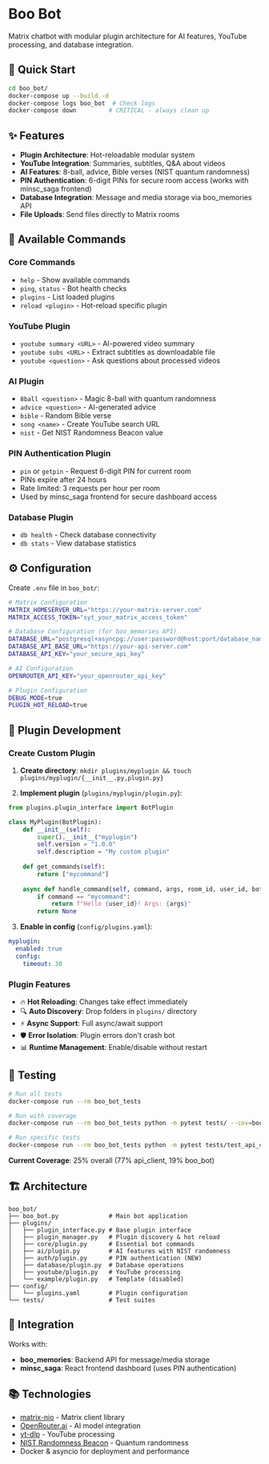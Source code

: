 # Boo Bot

Matrix chatbot with modular plugin architecture for AI features, YouTube processing, and database integration.

## 🚀 Quick Start

```bash
cd boo_bot/
docker-compose up --build -d
docker-compose logs boo_bot  # Check logs
docker-compose down         # CRITICAL - always clean up
```

## ✨ Features

- **Plugin Architecture**: Hot-reloadable modular system
- **YouTube Integration**: Summaries, subtitles, Q&A about videos
- **AI Features**: 8-ball, advice, Bible verses (NIST quantum randomness)
- **PIN Authentication**: 6-digit PINs for secure room access (works with minsc_saga frontend)
- **Database Integration**: Message and media storage via boo_memories API
- **File Uploads**: Send files directly to Matrix rooms

## 🎯 Available Commands

### Core Commands
- `help` - Show available commands
- `ping`, `status` - Bot health checks
- `plugins` - List loaded plugins
- `reload <plugin>` - Hot-reload specific plugin

### YouTube Plugin
- `youtube summary <URL>` - AI-powered video summary
- `youtube subs <URL>` - Extract subtitles as downloadable file
- `youtube <question>` - Ask questions about processed videos

### AI Plugin
- `8ball <question>` - Magic 8-ball with quantum randomness
- `advice <question>` - AI-generated advice
- `bible` - Random Bible verse
- `song <name>` - Create YouTube search URL
- `nist` - Get NIST Randomness Beacon value

### PIN Authentication Plugin
- `pin` or `getpin` - Request 6-digit PIN for current room
- PINs expire after 24 hours
- Rate limited: 3 requests per hour per room
- Used by minsc_saga frontend for secure dashboard access

### Database Plugin
- `db health` - Check database connectivity
- `db stats` - View database statistics

## ⚙️ Configuration

Create `.env` file in `boo_bot/`:

```bash
# Matrix Configuration
MATRIX_HOMESERVER_URL="https://your-matrix-server.com"
MATRIX_ACCESS_TOKEN="syt_your_matrix_access_token"

# Database Configuration (for boo_memories API)
DATABASE_URL="postgresql+asyncpg://user:password@host:port/database_name"
DATABASE_API_BASE_URL="https://your-api-server.com"
DATABASE_API_KEY="your_secure_api_key"

# AI Configuration
OPENROUTER_API_KEY="your_openrouter_api_key"

# Plugin Configuration
DEBUG_MODE=true
PLUGIN_HOT_RELOAD=true
```

## 🧩 Plugin Development

### Create Custom Plugin

1. **Create directory**: `mkdir plugins/myplugin && touch plugins/myplugin/{__init__.py,plugin.py}`

2. **Implement plugin** (`plugins/myplugin/plugin.py`):
```python
from plugins.plugin_interface import BotPlugin

class MyPlugin(BotPlugin):
    def __init__(self):
        super().__init__("myplugin")
        self.version = "1.0.0"
        self.description = "My custom plugin"
    
    def get_commands(self):
        return ["mycommand"]
    
    async def handle_command(self, command, args, room_id, user_id, bot_instance):
        if command == "mycommand":
            return f"Hello {user_id}! Args: {args}"
        return None
```

3. **Enable in config** (`config/plugins.yaml`):
```yaml
myplugin:
  enabled: true
  config:
    timeout: 30
```

### Plugin Features
- 🔥 **Hot Reloading**: Changes take effect immediately
- 🔍 **Auto Discovery**: Drop folders in `plugins/` directory
- ⚡ **Async Support**: Full async/await support
- 🛡️ **Error Isolation**: Plugin errors don't crash bot
- 📊 **Runtime Management**: Enable/disable without restart

## 🧪 Testing

```bash
# Run all tests
docker-compose run --rm boo_bot_tests

# Run with coverage
docker-compose run --rm boo_bot_tests python -m pytest tests/ --cov=boo_bot --cov=api_client --cov-report=html -v

# Run specific tests
docker-compose run --rm boo_bot_tests python -m pytest tests/test_api_client.py -v
```

**Current Coverage**: 25% overall (77% api_client, 19% boo_bot)

## 🏗️ Architecture

```
boo_bot/
├── boo_bot.py              # Main bot application
├── plugins/
│   ├── plugin_interface.py # Base plugin interface
│   ├── plugin_manager.py   # Plugin discovery & hot reload
│   ├── core/plugin.py      # Essential bot commands
│   ├── ai/plugin.py        # AI features with NIST randomness
│   ├── auth/plugin.py      # PIN authentication (NEW)
│   ├── database/plugin.py  # Database operations
│   ├── youtube/plugin.py   # YouTube processing
│   └── example/plugin.py   # Template (disabled)
├── config/
│   └── plugins.yaml        # Plugin configuration
└── tests/                  # Test suites
```

## 🔗 Integration

Works with:
- **boo_memories**: Backend API for message/media storage
- **minsc_saga**: React frontend dashboard (uses PIN authentication)

## 📚 Technologies

- [matrix-nio](https://github.com/matrix-nio/matrix-nio) - Matrix client library
- [OpenRouter.ai](https://openrouter.ai/) - AI model integration
- [yt-dlp](https://github.com/yt-dlp/yt-dlp) - YouTube processing
- [NIST Randomness Beacon](https://beacon.nist.gov/) - Quantum randomness
- Docker & asyncio for deployment and performance
